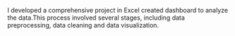 I developed a comprehensive project in Excel created dashboard to analyze the data.This process involved several stages, including data preprocessing, data cleaning and data visualization.
